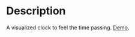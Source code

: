 # Description

A visualized clock to feel the time passing. [Demo](https://tangularclock.netlify.app/).